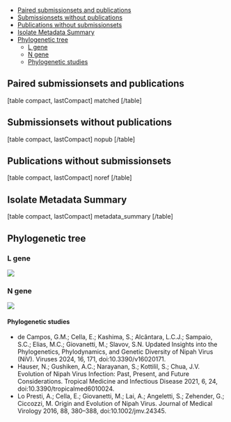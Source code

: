 - [Paired submissionsets and publications](#paired.submissionsets.and.publications)
- [Submissionsets without publications](#submissionsets.without.publications)
- [Publications without submissionsets](#publications.without.submissionsets)
- [Isolate Metadata Summary](#isolate.metadata.summary)
- [Phylogenetic tree](#phylogenetic.tree)
    - [L gene](#l.gene)
    - [N gene](#n.gene)
    - [Phylogenetic studies](#phylogenetic.studies)


## Paired submissionsets and publications

[table compact, lastCompact]
matched
[/table]


## Submissionsets without publications

[table compact, lastCompact]
nopub
[/table]

## Publications without submissionsets

[table compact, lastCompact]
noref
[/table]


## Isolate Metadata Summary


[table compact, lastCompact]
metadata_summary
[/table]


## Phylogenetic tree

### L gene

![](https://cms.hivdb.org/prod/downloads/pgl/Nipah/L_gene-1.png#!maxWidth=80rem)

### N gene

![](https://cms.hivdb.org/prod/downloads/pgl/Nipah/N_gene-1.png#!maxWidth=80rem)


#### Phylogenetic studies


-  de Campos, G.M.; Cella, E.; Kashima, S.; Alcântara, L.C.J.; Sampaio, S.C.; Elias, M.C.; Giovanetti, M.; Slavov, S.N. Updated Insights into the Phylogenetics, Phylodynamics, and Genetic Diversity of Nipah Virus (NiV). Viruses 2024, 16, 171, doi:10.3390/v16020171.
-  Hauser, N.; Gushiken, A.C.; Narayanan, S.; Kottilil, S.; Chua, J.V. Evolution of Nipah Virus Infection: Past, Present, and Future Considerations. Tropical Medicine and Infectious Disease 2021, 6, 24, doi:10.3390/tropicalmed6010024.
-  Lo Presti, A.; Cella, E.; Giovanetti, M.; Lai, A.; Angeletti, S.; Zehender, G.; Ciccozzi, M. Origin and Evolution of Nipah Virus. Journal of Medical Virology 2016, 88, 380–388, doi:10.1002/jmv.24345.
